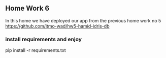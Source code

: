 ## Home Work 6 ##
In this home we have deployed our app from the previous home work no 5 \
https://github.com/itmo-wad/hw5-hamid-idris-db



### install requirements and enjoy ###

pip install -r requirements.txt
